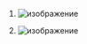 1. ![изображение](https://github.com/gambrilus/devops-netology/assets/100866321/0eb518b2-9493-4556-9e64-3c7309f4b03d)

4. ![изображение](https://github.com/gambrilus/devops-netology/assets/100866321/97f38186-751c-42a3-acdf-e32d0f8ef535)

